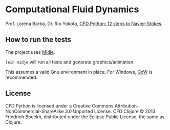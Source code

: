 # Computational Fluid Dynamics

Prof. Lorena Barba, Dr. Rio Yokota, [CFD Python: 12 steps to Navier-Stokes](http://lorenabarba.com/blog/cfd-python-12-steps-to-navier-stokes/).


## How to run the tests

The project uses [Midje](https://github.com/marick/Midje/).

`lein midje` will run all tests and generate graphics/animation.

This assumes a valid Gnu environment in place. For Windows, [GoW](https://github.com/bmatzelle/gow/wiki) is recommended.

## License

CFD Python is licensed under a Creative Commons Attribution-NonCommercial-ShareAlike 3.0 Unported License.
CFD Clojure © 2013 Friedrich Boeckh, distributed under the Eclipse Public License, the same as Clojure.
